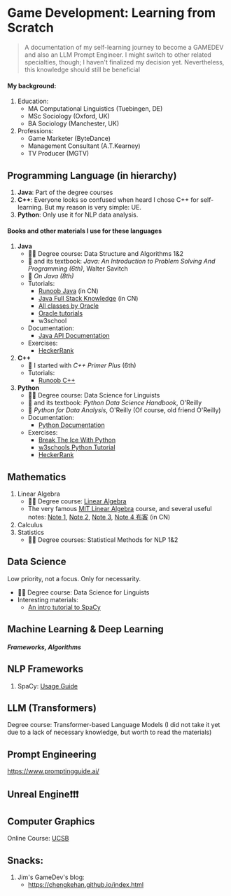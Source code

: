 # Game Development: Learning from Scratch

> A documentation of my self-learning journey to become a GAMEDEV and also an LLM Prompt Engineer. I might switch to other related specialties, though; I haven't finalized my decision yet. Nevertheless, this knowledge should still be beneficial

#### My background:
1. Education:
   - MA Computational Linguistics (Tuebingen, DE)
   - MSc Sociology (Oxford, UK)
   - BA Sociology (Manchester, UK)
2. Professions:
   - Game Marketer (ByteDance)
   - Management Consultant (A.T.Kearney)
   - TV Producer (MGTV)

## Programming Language (in hierarchy)
1. **Java**: Part of the degree courses
2. **C++**: Everyone looks so confused when heard I chose C++ for self-learning. But my reason is very simple: UE.
3. **Python**: Only use it for NLP data analysis.

#### Books and other materials I use for these languages
1. **Java**
   - 🧑‍🏫 Degree course: Data Structure and Algorithms 1&2
   - 📖 and its textbook: _Java: An Introduction to Problem Solving And Programming (6th)_, Walter Savitch
   - 📖 _On Java (8th)_
   - Tutorials:
      - [Runoob Java](https://www.runoob.com/java/java-basic-syntax.html) (in CN)
      - [Java Full Stack Knowledge](https://pdai.tech/md/outline/x-outline.html) (in CN)
      - [All classes by Oracle](https://docs.oracle.com/javase/8/docs/api/allclasses-noframe.html)
      - [Oracle tutorials](https://docs.oracle.com/javase/tutorial/)
      - w3school
   - Documentation:
      - [Java API Documentation](https://docs.oracle.com/en/java/javase/21/docs/api/index.html)
   - Exercises:
      - [HeckerRank](https://www.hackerrank.com/domains/java) 
2. **C++**
   - 📖 I started with _C++ Primer Plus_ (6th)
   - Tutorials:
      - [Runoob C++](https://www.runoob.com/cplusplus/cpp-tutorial.html)
3. **Python**
   - 🧑‍🏫 Degree course: Data Science for Linguists
   - 📖 and its textbook: _Python Data Science Handbook_, O'Reilly
   - 📖 _Python for Data Analysis_, O'Reilly (Of course, old friend O'Reilly)
   - Documentation:
      - [Python Documentation](https://docs.python.org/3.12/contents.html)
   - Exercises:
      - [Break The Ice With Python](https://github.com/darkprinx/break-the-ice-with-python)
      - [w3schools Python Tutorial](https://www.w3schools.com/python/default.asp)
      - [HeckerRank](https://www.hackerrank.com/domains/python)

## Mathematics
1. Linear Algebra
   - 🧑‍🏫 Degree course: [Linear Algebra](https://github.com/gerhardJaeger/linear_algebra_wise23)
   - The very famous [MIT Linear Algebra](https://ocw.mit.edu/courses/18-06-linear-algebra-spring-2010/) course, and several useful notes: [Note 1](https://github.com/MLNLP-World/MIT-Linear-Algebra-Notes), [Note 2](https://github.com/guokaide/linear-algebra), [Note 3](https://github.com/Richardyu114/MIT-Linear-Algebra-Learning-Materials/tree/master/materials), [Note 4 布客](https://linalg.apachecn.org/) (in CN)
2. Calculus
3. Statistics
   - 🧑‍🏫 Degree courses: Statistical Methods for NLP 1&2 

## Data Science 
Low priority, not a focus. Only for necessarity.
- 🧑‍🏫 Degree course: Data Science for Linguists
- Interesting materials:
   - [An intro tutorial to SpaCy](https://course.spacy.io/en/chapter1)

## Machine Learning & Deep Learning
##### Frameworks, Algorithms

## NLP Frameworks
1. SpaCy: [Usage Guide](https://spacy.io/usage)

## LLM (Transformers)
Degree course: Transformer-based Language Models (I did not take it yet due to a lack of necessary knowledge, but worth to read the materials)

## Prompt Engineering
https://www.promptingguide.ai/

## Unreal Engine❗️❗️❗️

## Computer Graphics
Online Course: [UCSB](https://sites.cs.ucsb.edu/~lingqi/teaching/games101.html)

## Snacks:
1. Jim's GameDev's blog:
   - https://chengkehan.github.io/index.html
